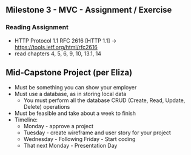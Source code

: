 ## Milestone 3 - MVC - Assignment / Exercise

### Reading Assignment
*  HTTP Protocol 1.1 RFC 2616 [HTTP 1.1] -> https://tools.ietf.org/html/rfc2616
  * read chapters 4, 5, 6, 9, 10, 13.1, 14

## Mid-Capstone Project (per Eliza)
* Must be something you can show your employer
* Must use a database, as in storing local data
  * You must perform all the database CRUD (Create, Read, Update, Delete) operations
* Must be feasible and take about a week to finish
* Timeline:
  * Monday - approve a project
  * Tuesday - create wireframe and user story for your project
  * Wednesday - Following Friday - Start coding
  * That next Monday - Presentation Day
